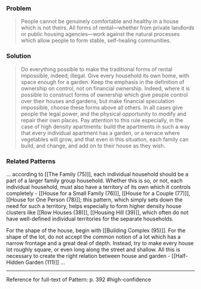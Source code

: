 ### Problem
>People cannot be genuinely comfortable and healthy in a house which is not theirs. All forms of rental—whether from private landlords or public housing agencies—work against the natural processes which allow people to form stable, self-healing communities.

### Solution
>Do everything possible to make the traditional forms of rental impossible, indeed, illegal. Give every household its own home, with space enough for a garden. Keep the emphasis in the definition of ownership on control, not on financial ownership. Indeed, where it is possible to construct forms of ownership which give people control over their houses and gardens, but make financial speculation impossible, choose these forms above all others. In all cases give people the legal power, and the physical opportunity to modify and repair their own places. Pay attention to this rule especially, in the case of high density apartments: build the apartments in such a way that every individual apartment has a garden, or a terrace where vegetables will grow, and that even in this situation, each family can build, and change, and add on to their house as they wish.

### Related Patterns
... according to [[The Family (75)]], each individual household should be a part of a larger family group household. Whether this is so, or not, each individual household, must also have a territory of its own which it controls completely - [[House for a Small Family (76)]], [[House for a Couple (77)]], [[House for One Person (78)]]; this pattern, which simply sets down the need for such a territory, helps especially to form higher density house clusters like [[Row Houses (38)]], [[Housing Hill (39)]], which often do not have well-defined individual territories for the separate households.

For the shape of the house, begin with [[Building Complex (95)]]. For the shape of the lot, do not accept the common notion of a lot which has a narrow frontage and a great deal of depth. Instead, try to make every house lot roughly square, or even long along the street and shallow. All this is necessary to create the right relation between house and garden - [[Half-Hidden Garden (111)]] ...

---
Reference for full-text of Pattern: p. 392 #high-confidence 